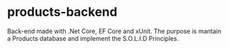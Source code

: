 # products-backend
Back-end made with .Net Core, EF Core and xUnit. The purpose is mantain a Products database and implement the S.O.L.I.D Principles.
